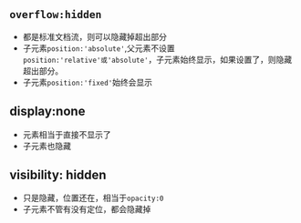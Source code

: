 
## `overflow:hidden`

- 都是标准文档流，则可以隐藏掉超出部分
- 子元素`position:'absolute'`,父元素不设置`position:'relative'或'absolute'`，子元素始终显示，如果设置了，则隐藏超出部分。
- 子元素`position:'fixed'`始终会显示


## display:none
- 元素相当于直接不显示了
- 子元素也隐藏

## visibility: hidden
- 只是隐藏，位置还在，相当于`opacity:0`
- 子元素不管有没有定位，都会隐藏掉